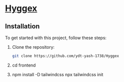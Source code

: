 # [Hyggex](https://hyggex-ydt.vercel.app/)

## Installation

To get started with this project, follow these steps:

1. Clone the repository:

   ```bash
   git clone https://github.com/ydt-yash-1738/Hyggex

2. cd frontend

3. npm install -D tailwindcss
   npx tailwindcss init
